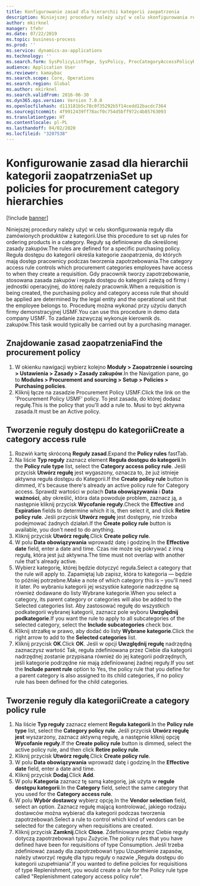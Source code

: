 ```yaml
---
title: Konfigurowanie zasad dla hierarchii kategorii zaopatrzenia
description: Niniejszej procedury należy użyć w celu skonfigurowania reguły dla zamówionych produktów z kategorii.
author: mkirknel
manager: tfehr
ms.date: 07/22/2019
ms.topic: business-process
ms.prod: ''
ms.service: dynamics-ax-applications
ms.technology: ''
ms.search.form: SysPolicyListPage, SysPolicy, ProcCategoryAccessPolicyRule, ProcCategoryPolicyRule, EcoResCategorySingleLookup
audience: Application User
ms.reviewer: kamaybac
ms.search.scope: Core, Operations
ms.search.region: Global
ms.author: mkirknel
ms.search.validFrom: 2016-06-30
ms.dyn365.ops.version: Version 7.0.0
ms.openlocfilehash: d113181b5c78c0f35292b5f14cedd12bacdc7364
ms.sourcegitcommit: 4f9912439ff78acf0c754d5bff972c4b85763093
ms.translationtype: HT
ms.contentlocale: pl-PL
ms.lasthandoff: 04/02/2020
ms.locfileid: "3207538"
---
```

# <a name="set-up-policies-for-procurement-category-hierarchies"></a><span data-ttu-id="fc291-103">Konfigurowanie zasad dla hierarchii kategorii zaopatrzenia</span><span class="sxs-lookup"><span data-stu-id="fc291-103">Set up policies for procurement category hierarchies</span></span>

[!include [banner](../../includes/banner.md)]

<span data-ttu-id="fc291-104">Niniejszej procedury należy użyć w celu skonfigurowania reguły dla zamówionych produktów z kategorii.</span><span class="sxs-lookup"><span data-stu-id="fc291-104">Use this procedure to set up rules for ordering products in a category.</span></span> <span data-ttu-id="fc291-105">Reguły są definiowane dla określonej zasady zakupów.</span><span class="sxs-lookup"><span data-stu-id="fc291-105">The rules are defined for a specific purchasing policy.</span></span> <span data-ttu-id="fc291-106">Reguła dostępu do kategorii określa kategorie zaopatrzenia, do których mają dostęp pracownicy podczas tworzenia zapotrzebowania.</span><span class="sxs-lookup"><span data-stu-id="fc291-106">The category access rule controls which procurement categories employees have access to when they create a requisition.</span></span> <span data-ttu-id="fc291-107">Gdy pracownik tworzy zapotrzebowanie, stosowana zasada zakupów i reguła dostępu do kategorii zależą od firmy i jednostki operacyjnej, do której należy pracownik.</span><span class="sxs-lookup"><span data-stu-id="fc291-107">When a requisition is being created, the purchasing policy and category access rule that should be applied are determined by the legal entity and the operational unit that the employee belongs to.</span></span> <span data-ttu-id="fc291-108">Procedurę można wykonać przy użyciu danych firmy demonstracyjnej USMF.</span><span class="sxs-lookup"><span data-stu-id="fc291-108">You can use this procedure in demo data company USMF.</span></span> <span data-ttu-id="fc291-109">To zadanie zazwyczaj wykonuje kierownik ds. zakupów.</span><span class="sxs-lookup"><span data-stu-id="fc291-109">This task would typically be carried out by a purchasing manager.</span></span>


## <a name="find-the-procurement-policy"></a><span data-ttu-id="fc291-110">Znajdowanie zasad zaopatrzenia</span><span class="sxs-lookup"><span data-stu-id="fc291-110">Find the procurement policy</span></span>
1. <span data-ttu-id="fc291-111">W okienku nawigacji wybierz kolejno **Moduły > Zaopatrzenie i sourcing > Ustawienia > Zasady > Zasady zakupów**.</span><span class="sxs-lookup"><span data-stu-id="fc291-111">In the Navigation pane, go to **Modules > Procurement and sourcing > Setup > Policies > Purchasing policies**.</span></span>
2. <span data-ttu-id="fc291-112">Kliknij łącze na zasadzie Procurement Policy USMF.</span><span class="sxs-lookup"><span data-stu-id="fc291-112">Click the link on the 'Procurement Policy USMF' policy.</span></span> <span data-ttu-id="fc291-113">To jest zasada, do której dodasz regułę.</span><span class="sxs-lookup"><span data-stu-id="fc291-113">This is the policy that you'll add a rule to.</span></span> <span data-ttu-id="fc291-114">Musi to być aktywna zasada.</span><span class="sxs-lookup"><span data-stu-id="fc291-114">It must be an Active policy.</span></span>  

## <a name="create-a-category-access-rule"></a><span data-ttu-id="fc291-115">Tworzenie reguły dostępu do kategorii</span><span class="sxs-lookup"><span data-stu-id="fc291-115">Create a category access rule</span></span>
1. <span data-ttu-id="fc291-116">Rozwiń kartę skróconą **Reguły zasad**.</span><span class="sxs-lookup"><span data-stu-id="fc291-116">Expand the **Policy rules** fastTab.</span></span>
2. <span data-ttu-id="fc291-117">Na liście **Typ reguły** zaznacz element **Reguła dostępu do kategorii**.</span><span class="sxs-lookup"><span data-stu-id="fc291-117">In the **Policy rule type** list, select the **Category access policy rule**.</span></span> <span data-ttu-id="fc291-118">Jeśli przycisk **Utwórz regułę** jest wygaszony, oznacza to, że już istnieje aktywna reguła dostępu do Kategorii.</span><span class="sxs-lookup"><span data-stu-id="fc291-118">If the **Create policy rule** button is dimmed, it's because there's already an active policy rule for Category access.</span></span> <span data-ttu-id="fc291-119">Sprawdź wartości w polach **Data obowiązywania** i **Data ważności**, aby określić, która data powoduje problem, zaznacz ją, a następnie kliknij przycisk **Wycofanie reguły**.</span><span class="sxs-lookup"><span data-stu-id="fc291-119">Check the **Effective** and **Expiration** fields to determine which it is, then select it, and click **Retire policy rule**.</span></span> <span data-ttu-id="fc291-120">Jeśli przycisk **Utwórz regułę** jest dostępny, nie trzeba podejmować żadnych działań.</span><span class="sxs-lookup"><span data-stu-id="fc291-120">If the **Create policy rule** button is available, you don't need to do anything.</span></span>  
3. <span data-ttu-id="fc291-121">Kliknij przycisk **Utwórz regułę**.</span><span class="sxs-lookup"><span data-stu-id="fc291-121">Click **Create policy rule**.</span></span>
4. <span data-ttu-id="fc291-122">W polu **Data obowiązywania** wprowadź datę i godzinę.</span><span class="sxs-lookup"><span data-stu-id="fc291-122">In the **Effective date** field, enter a date and time.</span></span> <span data-ttu-id="fc291-123">Czas nie może się pokrywać z inną regułą, która jest już aktywna.</span><span class="sxs-lookup"><span data-stu-id="fc291-123">The time must not overlap with another rule that's already active.</span></span>  
5. <span data-ttu-id="fc291-124">Wybierz kategorię, której będzie dotyczyć reguła.</span><span class="sxs-lookup"><span data-stu-id="fc291-124">Select a category that the rule will apply to.</span></span> <span data-ttu-id="fc291-125">Zapamiętaj lub zapisz, która to kategoria — będzie to później potrzebne.</span><span class="sxs-lookup"><span data-stu-id="fc291-125">Make a note of which category this is – you'll need it later.</span></span> <span data-ttu-id="fc291-126">Po wybraniu kategorii jej wszystkie kategorie nadrzędne są również dodawane do listy Wybrane kategorie.</span><span class="sxs-lookup"><span data-stu-id="fc291-126">When you select a category, its parent category or categories will also be added to the Selected categories list.</span></span> <span data-ttu-id="fc291-127">Aby zastosować regułę do wszystkich podkategorii wybranej kategorii, zaznacz pole wyboru **Uwzględnij podkategorie**.</span><span class="sxs-lookup"><span data-stu-id="fc291-127">If you want the rule to apply to all subcategories of the selected category, select the **Include subcategories** check box.</span></span>
6. <span data-ttu-id="fc291-128">Kliknij strzałkę w prawo, aby dodać do listy **Wybrane kategorie**.</span><span class="sxs-lookup"><span data-stu-id="fc291-128">Click the right arrow to add to the **Selected categories** list.</span></span>  
4. <span data-ttu-id="fc291-129">Kliknij przycisk **OK**.</span><span class="sxs-lookup"><span data-stu-id="fc291-129">Click **OK**.</span></span> <span data-ttu-id="fc291-130">Jeśli w opcji **Uwzględnij regułę** nadrzędną zaznaczysz wartość Tak, reguła zdefiniowana przez Ciebie dla kategorii nadrzędnej zostanie przypisana również do jej kategorii podrzędnych, jeśli kategorie podrzędne nie mają zdefiniowanej żadnej reguły.</span><span class="sxs-lookup"><span data-stu-id="fc291-130">If you set the **Include parent rule** option to Yes, the policy rule that you define for a parent category is also assigned to its child categories, if no policy rule has been defined for the child categories.</span></span>

## <a name="create-a-category-policy-rule"></a><span data-ttu-id="fc291-131">Tworzenie reguły dla kategorii</span><span class="sxs-lookup"><span data-stu-id="fc291-131">Create a category policy rule</span></span>
1. <span data-ttu-id="fc291-132">Na liście **Typ reguły** zaznacz element **Reguła kategorii**.</span><span class="sxs-lookup"><span data-stu-id="fc291-132">In the **Policy rule type** list, select the **Category policy rule**.</span></span> <span data-ttu-id="fc291-133">Jeśli przycisk **Utwórz regułę jest** wyszarzony, zaznacz aktywną regułę, a następnie kliknij opcję **Wycofanie reguły**.</span><span class="sxs-lookup"><span data-stu-id="fc291-133">If the **Create policy rule** button is dimmed, select the active policy rule, and then click **Retire policy rule**.</span></span>  
2. <span data-ttu-id="fc291-134">Kliknij przycisk **Utwórz regułę**.</span><span class="sxs-lookup"><span data-stu-id="fc291-134">Click **Create policy rule**.</span></span>
3. <span data-ttu-id="fc291-135">W polu **Data obowiązywania** wprowadź datę i godzinę.</span><span class="sxs-lookup"><span data-stu-id="fc291-135">In the **Effective date** field, enter a date and time.</span></span>
4. <span data-ttu-id="fc291-136">Kliknij przycisk **Dodaj**.</span><span class="sxs-lookup"><span data-stu-id="fc291-136">Click **Add**.</span></span>
5. <span data-ttu-id="fc291-137">W polu **Kategoria** zaznacz tę samą kategorię, jak użyta w **regule dostępu kategorii**.</span><span class="sxs-lookup"><span data-stu-id="fc291-137">In the **Category** field, select the same category that you used for the **Category access rule**.</span></span>
6. <span data-ttu-id="fc291-138">W polu **Wybór dostawcy** wybierz opcję.</span><span class="sxs-lookup"><span data-stu-id="fc291-138">In the **Vendor selection** field, select an option.</span></span> <span data-ttu-id="fc291-139">Zaznacz regułę mającą kontrolować, jakiego rodzaju dostawców można wybierać dla kategorii podczas tworzenia zapotrzebowań.</span><span class="sxs-lookup"><span data-stu-id="fc291-139">Select a rule to control which kind of vendors can be selected for the category when requisitions are created.</span></span>  
7. <span data-ttu-id="fc291-140">Kliknij przycisk **Zamknij**.</span><span class="sxs-lookup"><span data-stu-id="fc291-140">Click **Close**.</span></span> <span data-ttu-id="fc291-141">Zdefiniowane przez Ciebie reguły dotyczą zapotrzebowań typu Zużycie.</span><span class="sxs-lookup"><span data-stu-id="fc291-141">The policy rules that you have defined have been for requisitions of type Consumption.</span></span> <span data-ttu-id="fc291-142">Jeśli trzeba zdefiniować zasady dla zapotrzebowań typu Uzupełnienie zapasów, należy utworzyć regułę dla typu reguły o nazwie „Reguła dostępu do kategorii uzupełniania”.</span><span class="sxs-lookup"><span data-stu-id="fc291-142">If you wanted to define policies for requisitions of type Replenishment, you would create a rule for the Policy rule type called "Replenishment category access policy rule".</span></span>  

